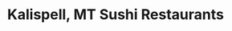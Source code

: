 ---
layout: city
title: Kalispell, MT Sushi Restaurants
permalink: /montana/kalispell/
stateAbbr: MT
stateName: Montana
cityName: Kalispell
---